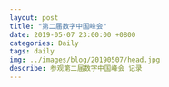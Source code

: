 ```yaml
---
layout: post
title: "第二届数字中国峰会"
date: 2019-05-07 23:00:00 +0800
categories: Daily
tags: daily
img: ../images/blog/20190507/head.jpg
describe: 参观第二届数字中国峰会 记录
---
```



